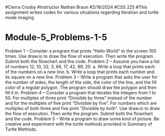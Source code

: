 #Cierra Crosby
#Instructor Nathan Braun
#2/16/2024
#CSS 225
#This assignment writes codes for various situations regarding Iteration and turtle mode imaging
# Module-5_Problems-1-5
Problem 1 – Consider a program that prints “Hello World” to the screen 100 times. Use draw.io
to draw the flow of execution. Then write the program. Submit both the flowchart and the
code.
Problem 2 – Assume you have a list of numbers 12, 10, 32, 3, 66, 17, 42, 99, 20.
a. Write a loop that prints each of the numbers on a new line.
b. Write a loop that prints each number and its square on a new line.
Problem 3 – Write a program that asks the user for the number of sides, the length of the side,
the color of the line, and the fill color of a regular polygon. The program should draw the
polygon and then fill it in.
Problem 4 – Consider a program that iterates the integers from 1 to 50. For multiples of three
print “Divisible by three” instead of the number and for the multiples of five print “Divisible by
five”. For numbers which are multiples of both three and five print “Divisible by both”. Use
draw.io to draw the flow of execution. Then write the program. Submit both the flowchart and
the code.
Problem 5 – Write a program to draw some kind of picture. Be creative and experiment with
the turtle methods provided in Summary of Turtle Methods.
